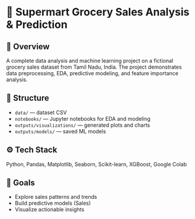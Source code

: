 # 🛒 Supermart Grocery Sales Analysis & Prediction

## 📌 Overview
A complete data analysis and machine learning project on a fictional grocery sales dataset from Tamil Nadu, India. The project demonstrates data preprocessing, EDA, predictive modeling, and feature importance analysis.

## 📁 Structure
- `data/` — dataset CSV
- `notebooks/` — Jupyter notebooks for EDA and modeling
- `outputs/visualizations/` — generated plots and charts
- `outputs/models/` — saved ML models

## ⚙️ Tech Stack
Python, Pandas, Matplotlib, Seaborn, Scikit-learn, XGBoost, Google Colab

## 🔮 Goals
- Explore sales patterns and trends
- Build predictive models (Sales)
- Visualize actionable insights
